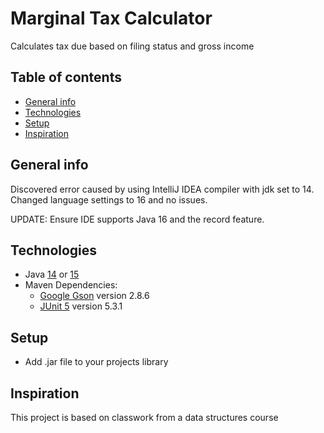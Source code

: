 # Marginal Tax Calculator

Calculates tax due based on filing status and gross income

## Table of contents

* [General info](#general-info)
* [Technologies](#technologies)
* [Setup](#setup)
* [Inspiration](#inspiration)

## General info
Discovered error caused by using IntelliJ IDEA compiler with jdk set to 14.
Changed language settings to 16 and no issues.

UPDATE: Ensure IDE supports Java 16 and the record feature.

## Technologies

* Java <a href="https://jdk.java.net/java-se-ri/14">14</a> or <a href="https://jdk.java.net/15/">15</a>
* Maven Dependencies:
    * <a href="https://github.com/google/gson">Google Gson</a> version 2.8.6
    * <a href="https://junit.org/junit5/">JUnit 5</a> version 5.3.1

## Setup

* Add .jar file to your projects library

## Inspiration

This project is based on classwork from a data structures course





